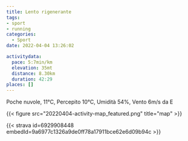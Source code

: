 ```yaml
---
title: Lento rigenerante
tags:
- sport
- running
categories: 
  - Sport
date: 2022-04-04 13:26:02

activitydata:
  pace: 5:7min/km
  elevation: 35mt
  distance: 8.30km
  duration: 42:29
places: []
---
```


Poche nuvole, 11°C, Percepito 10°C, Umidità 54%, Vento 6m/s da E

<!--more-->

{{<  figure src="20220404-activity-map_featured.png" title="map" >}}

{{< strava id=6929908448 embedId=9a6977c1326a9de0ff78a17911bce62e6d09b94c >}}
